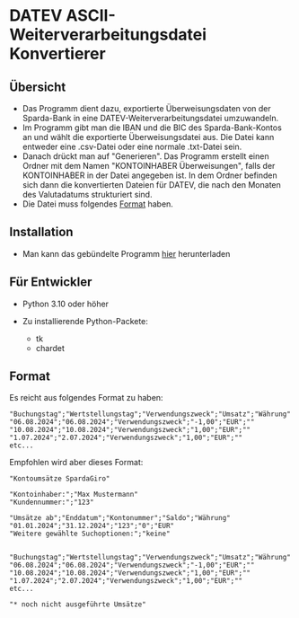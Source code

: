 # DATEV ASCII-Weiterverarbeitungsdatei Konvertierer

## Übersicht
- Das Programm dient dazu, exportierte Überweisungsdaten von der Sparda-Bank in eine DATEV-Weiterverarbeitungsdatei umzuwandeln.
- Im Programm gibt man die IBAN und die BIC des Sparda-Bank-Kontos an und wählt die exportierte Überweisungsdatei aus. Die Datei kann entweder eine .csv-Datei oder eine normale .txt-Datei sein.
- Danach drückt man auf "Generieren". Das Programm erstellt einen Ordner mit dem Namen "KONTOINHABER Überweisungen", falls der KONTOINHABER in der Datei angegeben ist.
  In dem Ordner befinden sich dann die konvertierten Dateien für DATEV, die nach den Monaten des Valutadatums strukturiert sind.
- Die Datei muss folgendes [Format](#format) haben.

## Installation
- Man kann das gebündelte Programm [hier](https://github.com/InFusion171/datev-converter/releases/tag/1.0) herunterladen

## Für Entwickler
- Python 3.10 oder höher

- Zu installierende Python-Packete:
    - tk 
    - chardet

## Format
Es reicht aus folgendes Format zu haben:
```
"Buchungstag";"Wertstellungstag";"Verwendungszweck";"Umsatz";"Währung"
"06.08.2024";"06.08.2024";"Verwendungszweck";"-1,00";"EUR";""
"10.08.2024";"10.08.2024";"Verwendungszweck";"1,00";"EUR";""
"1.07.2024";"2.07.2024";"Verwendungszweck";"1,00";"EUR";""
etc...
```

Empfohlen wird aber dieses Format:
```
"Kontoumsätze SpardaGiro"

"Kontoinhaber:";"Max Mustermann"
"Kundennummer:";"123"

"Umsätze ab";"Enddatum";"Kontonummer";"Saldo";"Währung"
"01.01.2024";"31.12.2024";"123";"0";"EUR"
"Weitere gewählte Suchoptionen:";"keine"


"Buchungstag";"Wertstellungstag";"Verwendungszweck";"Umsatz";"Währung"
"06.08.2024";"06.08.2024";"Verwendungszweck";"-1,00";"EUR";""
"10.08.2024";"10.08.2024";"Verwendungszweck";"1,00";"EUR";""
"1.07.2024";"2.07.2024";"Verwendungszweck";"1,00";"EUR";""
etc...

"* noch nicht ausgeführte Umsätze"
```


